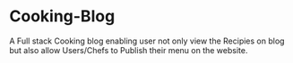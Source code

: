 # Cooking-Blog
A Full stack Cooking blog enabling user not only view the Recipies on blog but also allow Users/Chefs to Publish their menu on the website.
